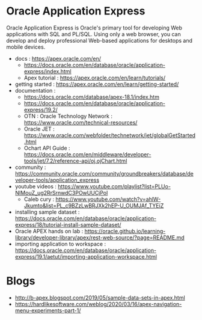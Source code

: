 # Oracle Application Express
Oracle Application Express is Oracle's primary tool for developing Web applications with SQL and PL/SQL. Using only a web browser,
you can develop and deploy professional Web-based applications for desktops and mobile devices.

- docs : https://apex.oracle.com/en/
  - https://docs.oracle.com/en/database/oracle/application-express/index.html
  - Apex tutorial : https://apex.oracle.com/en/learn/tutorials/
- getting started : https://apex.oracle.com/en/learn/getting-started/
- documentation : 
  - https://docs.oracle.com/database/apex-18.1/index.htm
  - https://docs.oracle.com/en/database/oracle/application-express/19.2/
  - OTN : Oracle Technology Network : https://www.oracle.com/technical-resources/
  - Oracle JET : https://www.oracle.com/webfolder/technetwork/jet/globalGetStarted.html
  - Ochart API Guide : https://docs.oracle.com/en/middleware/developer-tools/jet/7.2/reference-api/oj.ojChart.html
- community : https://community.oracle.com/community/groundbreakers/database/developer-tools/application_express
- youtube videos : https://www.youtube.com/playlist?list=PLUo-NIMouZ_ug2RrSrnwdC3POwUUCjPol
  - Caleb cury : https://www.youtube.com/watch?v=ahlW-Jkumto&list=PL_c9BZzLwBRJXk2hEP-U_OUMJAf_TYEiZ
- installing sample dataset : https://docs.oracle.com/en/database/oracle/application-express/18/tutorial-install-sample-dataset/
- Oracle APEX hands on lab : https://oracle.github.io/learning-library/developer-library/apex/rest-web-source/?page=README.md
- importing application to workspace : https://docs.oracle.com/en/database/oracle/application-express/19.1/aetut/importing-application-workspace.html


# Blogs
- http://b-apex.blogspot.com/2019/05/sample-data-sets-in-apex.html
- https://hardlikesoftware.com/weblog/2020/03/16/apex-navigation-menu-experiments-part-1/
